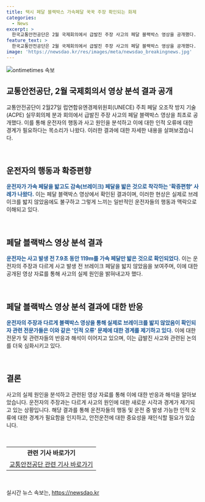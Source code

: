 ```yaml
---
title: 택시 페달 블랙박스 가속페달 꾹꾹 주장 확인되는 화제
categories:
  - News
excerpt: >
  한국교통안전공단은 2월 국제회의에서 급발진 주장 사고의 페달 블랙박스 영상을 공개했다. 영상 분석 결과에 따르면 운전자는 7.9초 동안 가속 페달만 밟은 것으로 확인되었고, 이는 감속 페달을 밟은 것으로 착각하는 확증편향 사례로 나타났다. 이에 대한 자세한 내용이 유튜버 김한용씨를 통해 공개되어, 페달 오조작에 대한 경계 목소리가 제기되고 있다.
feature_text: >
  한국교통안전공단은 2월 국제회의에서 급발진 주장 사고의 페달 블랙박스 영상을 공개했다. 영상 분석 결과에 따르면 운전자는 7.9초 동안 가속 페달만 밟은 것으로 확인되었고, 이는 감속 페달을 밟은 것으로 착각하는 확증편향 사례로 나타났다. 이에 대한 자세한 내용이 유튜버 김한용씨를 통해 공개되어, 페달 오조작에 대한 경계 목소리가 제기되고 있다.
image: 'https://newsdao.kr/res/images/meta/newsdao_breakingnews.jpg'
---
```


<p><img src="https://newsdao.kr/res/images/meta/newsdao_breakingnews.jpg" alt="ontimetimes 속보" /></p>

<h2 data-ke-size="size26">교통안전공단, 2월 국제회의서 영상 분석 결과 공개</h2>

<p>교통안전공단이 2월27일 럽연합유엔경제위원회(UNECE) 주최 페달 오조작 방지 기술(ACPE) 실무회의체 분과 회의에서 급발진 주장 사고의 페달 블랙박스 영상을 최초로 공개했다. 이를 통해 운전자의 행동과 사고 원인을 분석하고 이에 대한 인적 오류에 대한 경계가 필요하다는 목소리가 나왔다. 이러한 결과에 대한 자세한 내용을 살펴보겠습니다.</p>

<p data-ke-size="size16">&nbsp;</p>

<h2 data-ke-size="size24">운전자의 행동과 확증편향</h2>

<p><b><span style="color: #1a5490;">운전자가 가속 페달을 밟고도 감속(브레이크) 페달을 밟은 것으로 착각하는 '확증편향' 사례가 나왔다.</span></b> 이는 페달 블랙박스 영상에서 확인된 결과이며, 이러한 현상은 실제로 브레이크를 밟지 않았음에도 불구하고 그렇게 느끼는 일반적인 운전자들의 행동과 맥락으로 이해되고 있다.</p>

<p data-ke-size="size16">&nbsp;</p>

<h2 data-ke-size="size24">페달 블랙박스 영상 분석 결과</h2>

<p><b><span style="color: #1a5490;">운전자는 사고 발생 전 7.9초 동안 119m를 가속 페달만 밟은 것으로 확인되었다.</span></b> 이는 운전자의 주장과 다르게 사고 발생 전 브레이크 페달을 밟지 않았음을 보여주며, 이에 대한 공개된 영상 자료를 통해 사고의 실제 원인을 밝혀내고자 했다.</p>

<p data-ke-size="size16">&nbsp;</p>

<h2 data-ke-size="size24">페달 블랙박스 영상 분석 결과에 대한 반응</h2>

<p><b><span style="color: #1a5490;">운전자의 주장과 다르게 블랙박스 영상을 통해 실제로 브레이크를 밟지 않았음이 확인되자 관련 전문가들은 이와 같은 '인적 오류' 문제에 대한 경계를 제기하고 있다.</span></b> 이에 대한 전문가 및 관련자들의 반응과 해석이 이어지고 있으며, 이는 급발진 사고와 관련된 논의를 더욱 심화시키고 있다.</p>

<p data-ke-size="size16">&nbsp;</p>

<h2 data-ke-size="size24">결론</h2>

<p>사고의 실제 원인을 분석하고 관련된 영상 자료를 통해 이에 대한 반응과 해석을 알아보았습니다. 운전자의 주장과는 다르게 사고의 원인에 대한 새로운 시각과 경계가 제기되고 있는 상황입니다. 해당 결과를 통해 운전자들의 행동 및 운전 중 발생 가능한 인적 오류에 대한 경계가 필요함을 인지하고, 안전운전에 대한 중요성을 재인식할 필요가 있습니다.</p>

<p data-ke-size="size16">&nbsp;</p>

<table>
    <tbody>
        <tr>
            <td style="text-align: center; height: 17px;"><b>관련 기사 바로가기</b></td>
        </tr>
        <tr>
            <td style="text-align: center; height: 17px;"><a href="https://https://www.korea.kr/news/pressReleaseView.do?newsId=156414754">교통안전공단 관련 기사 바로가기</a></td>
        </tr>
    </tbody>
</table>

<p data-ke-size="size16">&nbsp;</p>
실시간 뉴스 속보는, <a href="https://newsdao.kr" rel="dofollow">https://newsdao.kr</a>


